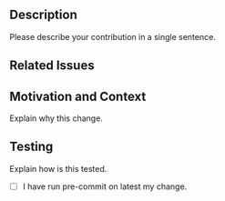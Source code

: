 <!--
Please follow our code of conduct when engaging in the beman community:
https://github.com/bemanproject/beman/blob/main/docs/CODE_OF_CONDUCT.md
-->

<!--
Thank you for your contribution!

If you are updating project structure or build configs:
- Make sure your contribution does not go against the beman standard:
  https://github.com/bemanproject/beman/blob/main/docs/CODE_OF_CONDUCT.md
- For new CMake arguments/ presets: please make sure you added appropriate CI tests.

If you are updating documentations:
- Make sure badges and pictures does not impact readability.

If you are updating any implementation details:
- Make sure you submit appropriate testing.

We encourage small & incremental additions instead of grand remakes.
They are easier and faster to review.
They are also less likely to introduce bugs.

While we do not endorse this as our guideline,
we encourage you to checkout and follow
"The CL author’s guide to getting through code review".
https://google.github.io/eng-practices/review/developer/

If this is a bit overwhelming,
feel free to open a PR on your existing changes,
we will help out.

Please run pre-commit against your change to comply with our linting rules.
The command to check all files in the directory is:
pre-commit run --all-files
-->

<!-- markdownlint-disable-next-line MD041 -->
## Description

Please describe your contribution in a single sentence.

## Related Issues

<!-- use magic keywords like "fix" to close issues linked to this PR automatically -->

## Motivation and Context

Explain why this change.

## Testing

Explain how is this tested.

- [ ] I have run pre-commit on latest my change.
